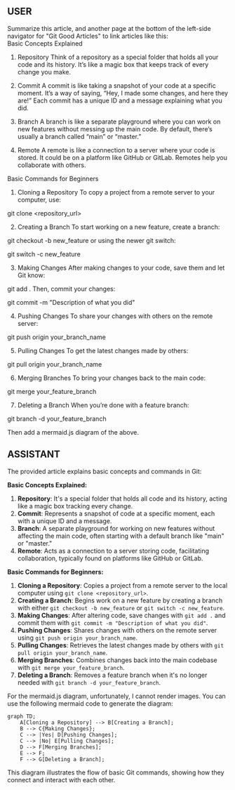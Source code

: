 ## USER
Summarize this article, and another page at the bottom of the left-side navigator for "Git Good Articles" to link articles like this:   
Basic Concepts Explained
1. Repository
Think of a repository as a special folder that holds all your code and its history. It’s like a magic box that keeps track of every change you make.

2. Commit
A commit is like taking a snapshot of your code at a specific moment. It’s a way of saying, “Hey, I made some changes, and here they are!” Each commit has a unique ID and a message explaining what you did.

3. Branch
A branch is like a separate playground where you can work on new features without messing up the main code. By default, there’s usually a branch called “main” or “master.”

4. Remote
A remote is like a connection to a server where your code is stored. It could be on a platform like GitHub or GitLab. Remotes help you collaborate with others.

Basic Commands for Beginners

1. Cloning a Repository
To copy a project from a remote server to your computer, use:

git clone <repository_url>

2. Creating a Branch
To start working on a new feature, create a branch:

git checkout -b new_feature
or using the newer git switch:

git switch -c new_feature

3. Making Changes
After making changes to your code, save them and let Git know:

git add .
Then, commit your changes:

git commit -m "Description of what you did"

4. Pushing Changes
To share your changes with others on the remote server:

git push origin your_branch_name

5. Pulling Changes
To get the latest changes made by others:

git pull origin your_branch_name

6. Merging Branches
To bring your changes back to the main code:

git merge your_feature_branch

7. Deleting a Branch
When you’re done with a feature branch:

git branch -d your_feature_branch

Then add a mermaid.js diagram of the above.

## ASSISTANT
The provided article explains basic concepts and commands in Git:

**Basic Concepts Explained:**
1. **Repository**: It's a special folder that holds all code and its history, acting like a magic box tracking every change.
2. **Commit**: Represents a snapshot of code at a specific moment, each with a unique ID and a message.
3. **Branch**: A separate playground for working on new features without affecting the main code, often starting with a default branch like "main" or "master."
4. **Remote**: Acts as a connection to a server storing code, facilitating collaboration, typically found on platforms like GitHub or GitLab.

**Basic Commands for Beginners:**
1. **Cloning a Repository**: Copies a project from a remote server to the local computer using `git clone <repository_url>`.
2. **Creating a Branch**: Begins work on a new feature by creating a branch with either `git checkout -b new_feature` or `git switch -c new_feature`.
3. **Making Changes**: After altering code, save changes with `git add .` and commit them with `git commit -m "Description of what you did"`.
4. **Pushing Changes**: Shares changes with others on the remote server using `git push origin your_branch_name`.
5. **Pulling Changes**: Retrieves the latest changes made by others with `git pull origin your_branch_name`.
6. **Merging Branches**: Combines changes back into the main codebase with `git merge your_feature_branch`.
7. **Deleting a Branch**: Removes a feature branch when it's no longer needed with `git branch -d your_feature_branch`.

For the mermaid.js diagram, unfortunately, I cannot render images. You can use the following mermaid code to generate the diagram:

```mermaid
graph TD;
    A[Cloning a Repository] --> B[Creating a Branch];
    B --> C{Making Changes};
    C --> |Yes| D[Pushing Changes];
    C --> |No| E[Pulling Changes];
    D --> F[Merging Branches];
    E --> F;
    F --> G[Deleting a Branch];
```

This diagram illustrates the flow of basic Git commands, showing how they connect and interact with each other.